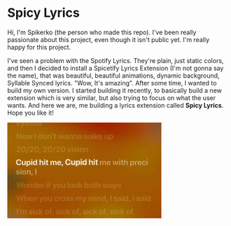 # Spicy Lyrics
Hi, I'm Spikerko (the person who made this repo). I've been really passionate about this project, even though it isn't public yet. I'm really happy for this project.

I've seen a problem with the Spotify Lyrics. They're plain, just static colors, and then I decided to install a Spicetify Lyrics Extension (I'm not gonna say the name), that was beautiful, beautiful animations, dynamic background, Syllable Synced lyrics.
"Wow, It's amazing". After some time, I wanted to build my own version. I started building it recently, to basically
build a new extension which is very similar, but also trying to focus on what the user wants. And here we are, me building a lyrics extension called **Spicy Lyrics**. Hope you like it!

![Extension Example](./previews/extension-ezgif.com-crop.gif)
